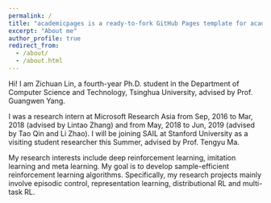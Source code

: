 ```yaml
---
permalink: /
title: "academicpages is a ready-to-fork GitHub Pages template for academic personal websites"
excerpt: "About me"
author_profile: true
redirect_from: 
  - /about/
  - /about.html
---
```


Hi! I am Zichuan Lin, a fourth-year Ph.D. student in the Department of Computer Science and Technology, Tsinghua University, advised by Prof. Guangwen Yang.

I was a research intern at Microsoft Research Asia from Sep, 2016 to Mar, 2018 (advised by Lintao Zhang) and from May, 2018 to Jun, 2019 (advised by Tao Qin and Li Zhao). I will be joining SAIL at Stanford University as a visiting student researcher this Summer, advised by Prof. Tengyu Ma.

My research interests include deep reinforcement learning, imitation learning and meta learning. My goal is to develop sample-efficient reinforcement learning algorithms. Specifically, my research projects mainly involve episodic control, representation learning, distributional RL and multi-task RL.

